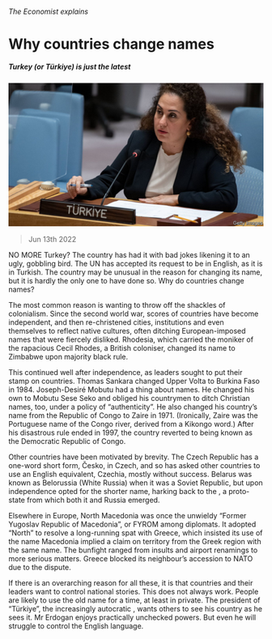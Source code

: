 ###### The Economist explains

# Why countries change names 

##### Turkey (or Türkiye) is just the latest 

![image](images/20220618_BLP502.jpg) 

> Jun 13th 2022 

NO MORE Turkey? The country has had it with bad jokes likening it to an ugly, gobbling bird. The UN has accepted its request to be  in English, as it is in Turkish. The country may be unusual in the reason for changing its name, but it is hardly the only one to have done so. Why do countries change names?

The most common reason is wanting to throw off the shackles of colonialism. Since the second world war, scores of countries have become independent, and then re-christened cities, institutions and even themselves to reflect native cultures, often ditching European-imposed names that were fiercely disliked. Rhodesia, which carried the moniker of the rapacious Cecil Rhodes, a British coloniser, changed its name to Zimbabwe upon majority black rule. 

This continued well after independence, as leaders sought to put their stamp on countries. Thomas Sankara changed Upper Volta to Burkina Faso in 1984. Joseph-Desiré Mobutu had a thing about names. He changed his own to Mobutu Sese Seko and obliged his countrymen to ditch Christian names, too, under a policy of “authenticity”. He also changed his country’s name from the Republic of Congo to Zaire in 1971. (Ironically, Zaire was the Portuguese name of the Congo river, derived from a Kikongo word.) After his disastrous rule ended in 1997, the country reverted to being known as the Democratic Republic of Congo. 

Other countries have been motivated by brevity. The Czech Republic has a one-word short form, Česko, in Czech, and so has asked other countries to use an English equivalent, Czechia, mostly without success. Belarus was known as Belorussia (White Russia) when it was a Soviet Republic, but upon independence opted for the shorter name, harking back to the , a proto-state from which both it and Russia emerged.

Elsewhere in Europe, North Macedonia was once the unwieldy “Former Yugoslav Republic of Macedonia”, or FYROM among diplomats. It adopted “North” to resolve a long-running spat with Greece, which insisted its use of the name Macedonia implied a claim on territory from the Greek region with the same name. The bunfight ranged from insults and airport renamings to more serious matters. Greece blocked its neighbour’s accession to NATO due to the dispute. 

If there is an overarching reason for all these, it is that countries and their leaders want to control national stories. This does not always work. People are likely to use the old name for a time, at least in private. The president of “Türkiye”, the increasingly autocratic , wants others to see his country as he sees it. Mr Erdogan enjoys practically unchecked powers. But even he will struggle to control the English language.





